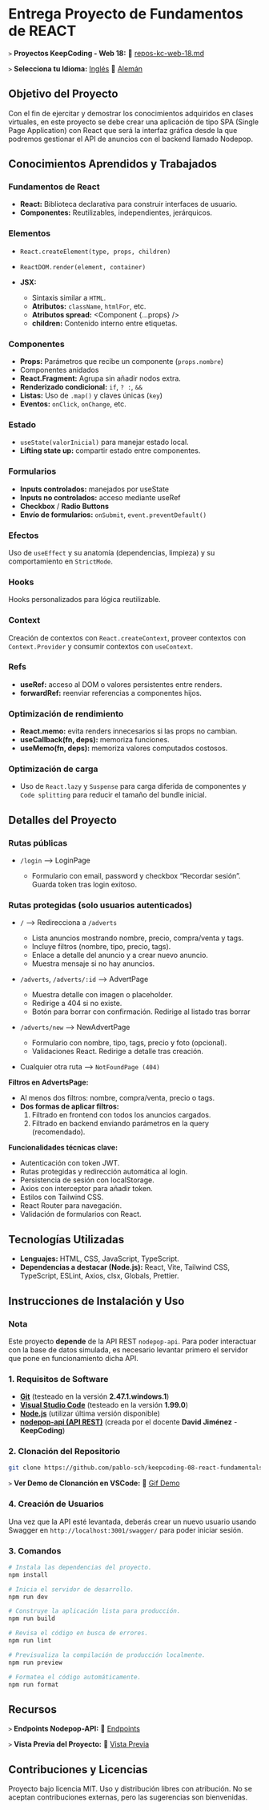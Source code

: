 # Entrega Proyecto de Fundamentos de REACT

`>` **Proyectos KeepCoding - Web 18:** 📁 [repos-kc-web-18.md](https://github.com/pablo-sch/pablo-sch/blob/main/docs/repos-kc-web-18.md)

`>` **Selecciona tu Idioma:** [Inglés](README.md) 🔄 [Alemán](README.de.md)

<!-- ------------------------------------------------------------------------------------------- -->

## Objetivo del Proyecto

Con el fin de ejercitar y demostrar los conocimientos adquiridos en clases virtuales, en este proyecto se debe crear una aplicación de tipo SPA (Single Page Application) con React que será la interfaz gráfica desde la que podremos gestionar el API de anuncios con el backend llamado Nodepop.

<!-- ------------------------------------------------------------------------------------------- -->

## Conocimientos Aprendidos y Trabajados

### Fundamentos de React

- **React:** Biblioteca declarativa para construir interfaces de usuario.
- **Componentes:** Reutilizables, independientes, jerárquicos.

### Elementos

- `React.createElement(type, props, children)`
- `ReactDOM.render(element, container)`
- **JSX:**

  - Sintaxis similar a `HTML`.
  - **Atributos:** `className`, `htmlFor`, etc.
  - **Atributos spread:** <Component {...props} />
  - **children:** Contenido interno entre etiquetas.

### Componentes

- **Props:** Parámetros que recibe un componente (`props.nombre`)
- Componentes anidados
- **React.Fragment:** Agrupa sin añadir nodos extra.
- **Renderizado condicional:** `if`, `? :`, `&&`
- **Listas:** Uso de `.map()` y claves únicas (`key`)
- **Eventos:** `onClick`, `onChange`, etc.

### Estado

- `useState(valorInicial)` para manejar estado local.
- **Lifting state up:** compartir estado entre componentes.

### Formularios

- **Inputs controlados:** manejados por useState
- **Inputs no controlados:** acceso mediante useRef
- **Checkbox** / **Radio Buttons**
- **Envío de formularios:** `onSubmit`, `event.preventDefault()`

### Efectos

Uso de `useEffect` y su anatomía (dependencias, limpieza) y su comportamiento en `StrictMode`.

### Hooks

Hooks personalizados para lógica reutilizable.

### Context

Creación de contextos con `React.createContext`, proveer contextos con `Context.Provider` y consumir contextos con `useContext`.

### Refs

- **useRef:** acceso al DOM o valores persistentes entre renders.
- **forwardRef:** reenviar referencias a componentes hijos.

### Optimización de rendimiento

- **React.memo:** evita renders innecesarios si las props no cambian.
- **useCallback(fn, deps):** memoriza funciones.
- **useMemo(fn, deps):** memoriza valores computados costosos.

### Optimización de carga

- Uso de `React.lazy` y `Suspense` para carga diferida de componentes y `Code splitting` para reducir el tamaño del bundle inicial.

<!-- ------------------------------------------------------------------------------------------- -->

## Detalles del Proyecto

### Rutas públicas

- `/login` —> LoginPage

  - Formulario con email, password y checkbox “Recordar sesión”. Guarda token tras login exitoso.

### Rutas protegidas (solo usuarios autenticados)

- `/` —> Redirecciona a `/adverts`

  - Lista anuncios mostrando nombre, precio, compra/venta y tags.
  - Incluye filtros (nombre, tipo, precio, tags).
  - Enlace a detalle del anuncio y a crear nuevo anuncio.
  - Muestra mensaje si no hay anuncios.

- `/adverts`, `/adverts/:id` —> AdvertPage

  - Muestra detalle con imagen o placeholder.
  - Redirige a 404 si no existe.
  - Botón para borrar con confirmación. Redirige al listado tras borrar

- `/adverts/new` —> NewAdvertPage

  - Formulario con nombre, tipo, tags, precio y foto (opcional).
  - Validaciones React. Redirige a detalle tras creación.

- Cualquier otra ruta —> `NotFoundPage (404)`

**Filtros en AdvertsPage:**

- Al menos dos filtros: nombre, compra/venta, precio o tags.
- **Dos formas de aplicar filtros:**
  1. Filtrado en frontend con todos los anuncios cargados.
  2. Filtrado en backend enviando parámetros en la query (recomendado).

**Funcionalidades técnicas clave:**

- Autenticación con token JWT.
- Rutas protegidas y redirección automática al login.
- Persistencia de sesión con localStorage.
- Axios con interceptor para añadir token.
- Estilos con Tailwind CSS.
- React Router para navegación.
- Validación de formularios con React.

<!-- ------------------------------------------------------------------------------------------- -->

## Tecnologías Utilizadas

- **Lenguajes:** HTML, CSS, JavaScript, TypeScript.
- **Dependencias a destacar (Node.js):** React, Vite, Tailwind CSS, TypeScript, ESLint, Axios, clsx, Globals, Prettier.

<!-- ------------------------------------------------------------------------------------------- -->

## Instrucciones de Instalación y Uso

### Nota

Este proyecto **depende** de la API REST `nodepop-api`. Para poder interactuar con la base de datos simulada, es necesario levantar primero el servidor que pone en funcionamiento dicha API.

### 1. Requisitos de Software

- **[Git](https://git-scm.com/downloads)** (testeado en la versión **2.47.1.windows.1**)
- **[Visual Studio Code](https://code.visualstudio.com/)** (testeado en la versión **1.99.0**)
- **[Node.js](https://nodejs.org/en/download/)** (utilizar última versión disponible)
- **[nodepop-api (API REST)](https://github.com/davidjj76/nodepop-api)** (creada por el docente **David Jiménez** - **KeepCoding**)

### 2. Clonación del Repositorio

```bash
git clone https://github.com/pablo-sch/keepcoding-08-react-fundamentals.git
```

`>` **Ver Demo de Clonanción en VSCode:** 🎥 [Gif Demo](https://github.com/pablo-sch/pablo-sch/blob/main/etc/clone-tutorial.gif)

### 4. Creación de Usuarios

Una vez que la API esté levantada, deberás crear un nuevo usuario usando Swagger en `http://localhost:3001/swagger/` para poder iniciar sesión.

### 3. Comandos

```sh
# Instala las dependencias del proyecto.
npm install

# Inicia el servidor de desarrollo.
npm run dev

# Construye la aplicación lista para producción.
npm run build

# Revisa el código en busca de errores.
npm run lint

# Previsualiza la compilación de producción localmente.
npm run preview

# Formatea el código automáticamente.
npm run format
```

<!-- ------------------------------------------------------------------------------------------- -->

## Recursos

`>` **Endpoints Nodepop-API:** 📄 [Endpoints](api-doc.md)

`>` **Vista Previa del Proyecto:** 👀 [Vista Previa](preview.md)

<!-- ------------------------------------------------------------------------------------------- -->

## Contribuciones y Licencias

Proyecto bajo licencia MIT. Uso y distribución libres con atribución. No se aceptan contribuciones externas, pero las sugerencias son bienvenidas.
